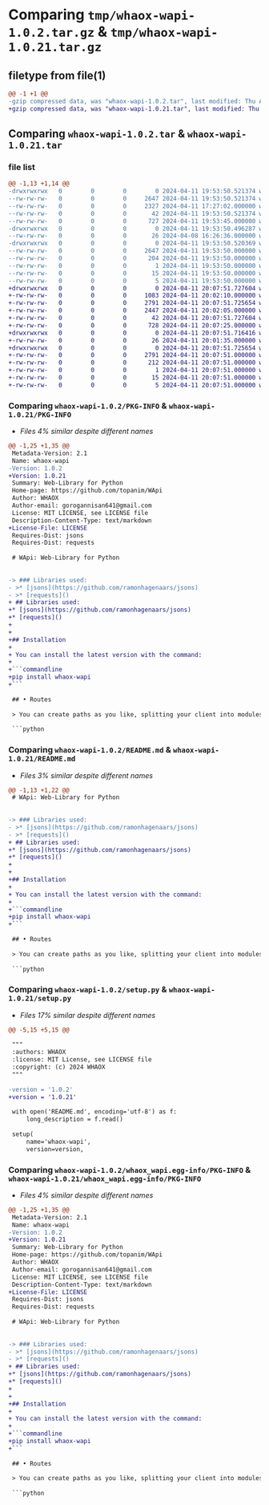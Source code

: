 # Comparing `tmp/whaox-wapi-1.0.2.tar.gz` & `tmp/whaox-wapi-1.0.21.tar.gz`

## filetype from file(1)

```diff
@@ -1 +1 @@
-gzip compressed data, was "whaox-wapi-1.0.2.tar", last modified: Thu Apr 11 19:53:50 2024, max compression
+gzip compressed data, was "whaox-wapi-1.0.21.tar", last modified: Thu Apr 11 20:07:51 2024, max compression
```

## Comparing `whaox-wapi-1.0.2.tar` & `whaox-wapi-1.0.21.tar`

### file list

```diff
@@ -1,13 +1,14 @@
-drwxrwxrwx   0        0        0        0 2024-04-11 19:53:50.521374 whaox-wapi-1.0.2/
--rw-rw-rw-   0        0        0     2647 2024-04-11 19:53:50.521374 whaox-wapi-1.0.2/PKG-INFO
--rw-rw-rw-   0        0        0     2327 2024-04-11 17:27:02.000000 whaox-wapi-1.0.2/README.md
--rw-rw-rw-   0        0        0       42 2024-04-11 19:53:50.521374 whaox-wapi-1.0.2/setup.cfg
--rw-rw-rw-   0        0        0      727 2024-04-11 19:53:45.000000 whaox-wapi-1.0.2/setup.py
-drwxrwxrwx   0        0        0        0 2024-04-11 19:53:50.496287 whaox-wapi-1.0.2/wapi/
--rw-rw-rw-   0        0        0       26 2024-04-08 16:26:36.000000 whaox-wapi-1.0.2/wapi/__init__.py
-drwxrwxrwx   0        0        0        0 2024-04-11 19:53:50.520369 whaox-wapi-1.0.2/whaox_wapi.egg-info/
--rw-rw-rw-   0        0        0     2647 2024-04-11 19:53:50.000000 whaox-wapi-1.0.2/whaox_wapi.egg-info/PKG-INFO
--rw-rw-rw-   0        0        0      204 2024-04-11 19:53:50.000000 whaox-wapi-1.0.2/whaox_wapi.egg-info/SOURCES.txt
--rw-rw-rw-   0        0        0        1 2024-04-11 19:53:50.000000 whaox-wapi-1.0.2/whaox_wapi.egg-info/dependency_links.txt
--rw-rw-rw-   0        0        0       15 2024-04-11 19:53:50.000000 whaox-wapi-1.0.2/whaox_wapi.egg-info/requires.txt
--rw-rw-rw-   0        0        0        5 2024-04-11 19:53:50.000000 whaox-wapi-1.0.2/whaox_wapi.egg-info/top_level.txt
+drwxrwxrwx   0        0        0        0 2024-04-11 20:07:51.727604 whaox-wapi-1.0.21/
+-rw-rw-rw-   0        0        0     1083 2024-04-11 20:02:10.000000 whaox-wapi-1.0.21/LICENSE
+-rw-rw-rw-   0        0        0     2791 2024-04-11 20:07:51.725654 whaox-wapi-1.0.21/PKG-INFO
+-rw-rw-rw-   0        0        0     2447 2024-04-11 20:02:05.000000 whaox-wapi-1.0.21/README.md
+-rw-rw-rw-   0        0        0       42 2024-04-11 20:07:51.727604 whaox-wapi-1.0.21/setup.cfg
+-rw-rw-rw-   0        0        0      728 2024-04-11 20:07:25.000000 whaox-wapi-1.0.21/setup.py
+drwxrwxrwx   0        0        0        0 2024-04-11 20:07:51.716416 whaox-wapi-1.0.21/wapi/
+-rw-rw-rw-   0        0        0       26 2024-04-11 20:01:35.000000 whaox-wapi-1.0.21/wapi/__init__.py
+drwxrwxrwx   0        0        0        0 2024-04-11 20:07:51.725654 whaox-wapi-1.0.21/whaox_wapi.egg-info/
+-rw-rw-rw-   0        0        0     2791 2024-04-11 20:07:51.000000 whaox-wapi-1.0.21/whaox_wapi.egg-info/PKG-INFO
+-rw-rw-rw-   0        0        0      212 2024-04-11 20:07:51.000000 whaox-wapi-1.0.21/whaox_wapi.egg-info/SOURCES.txt
+-rw-rw-rw-   0        0        0        1 2024-04-11 20:07:51.000000 whaox-wapi-1.0.21/whaox_wapi.egg-info/dependency_links.txt
+-rw-rw-rw-   0        0        0       15 2024-04-11 20:07:51.000000 whaox-wapi-1.0.21/whaox_wapi.egg-info/requires.txt
+-rw-rw-rw-   0        0        0        5 2024-04-11 20:07:51.000000 whaox-wapi-1.0.21/whaox_wapi.egg-info/top_level.txt
```

### Comparing `whaox-wapi-1.0.2/PKG-INFO` & `whaox-wapi-1.0.21/PKG-INFO`

 * *Files 4% similar despite different names*

```diff
@@ -1,25 +1,35 @@
 Metadata-Version: 2.1
 Name: whaox-wapi
-Version: 1.0.2
+Version: 1.0.21
 Summary: Web-Library for Python
 Home-page: https://github.com/topanim/WApi
 Author: WHAOX
 Author-email: gorogannisan641@gmail.com
 License: MIT LICENSE, see LICENSE file
 Description-Content-Type: text/markdown
+License-File: LICENSE
 Requires-Dist: jsons
 Requires-Dist: requests
 
 # WApi: Web-Library for Python
 
 
-> ### Libraries used:
- >* [jsons](https://github.com/ramonhagenaars/jsons)
- >* [requests]() 
+ ## Libraries used:
+* [jsons](https://github.com/ramonhagenaars/jsons)
+* [requests]() 
+
+
+## Installation
+
+ You can install the latest version with the command:
+ 
+```commandline
+pip install whaox-wapi
+```
 
 ## • Routes 
 
 > You can create paths as you like, splitting your client into modules
 
 ```python
```

### Comparing `whaox-wapi-1.0.2/README.md` & `whaox-wapi-1.0.21/README.md`

 * *Files 3% similar despite different names*

```diff
@@ -1,13 +1,22 @@
 # WApi: Web-Library for Python
 
 
-> ### Libraries used:
- >* [jsons](https://github.com/ramonhagenaars/jsons)
- >* [requests]() 
+ ## Libraries used:
+* [jsons](https://github.com/ramonhagenaars/jsons)
+* [requests]() 
+
+
+## Installation
+
+ You can install the latest version with the command:
+ 
+```commandline
+pip install whaox-wapi
+```
 
 ## • Routes 
 
 > You can create paths as you like, splitting your client into modules
 
 ```python
```

### Comparing `whaox-wapi-1.0.2/setup.py` & `whaox-wapi-1.0.21/setup.py`

 * *Files 17% similar despite different names*

```diff
@@ -5,15 +5,15 @@
 
 """
 :authors: WHAOX
 :license: MIT License, see LICENSE file
 :copyright: (c) 2024 WHAOX
 """
 
-version = '1.0.2'
+version = '1.0.21'
 
 with open('README.md', encoding='utf-8') as f:
     long_description = f.read()
 
 setup(
     name='whaox-wapi',
     version=version,
```

### Comparing `whaox-wapi-1.0.2/whaox_wapi.egg-info/PKG-INFO` & `whaox-wapi-1.0.21/whaox_wapi.egg-info/PKG-INFO`

 * *Files 4% similar despite different names*

```diff
@@ -1,25 +1,35 @@
 Metadata-Version: 2.1
 Name: whaox-wapi
-Version: 1.0.2
+Version: 1.0.21
 Summary: Web-Library for Python
 Home-page: https://github.com/topanim/WApi
 Author: WHAOX
 Author-email: gorogannisan641@gmail.com
 License: MIT LICENSE, see LICENSE file
 Description-Content-Type: text/markdown
+License-File: LICENSE
 Requires-Dist: jsons
 Requires-Dist: requests
 
 # WApi: Web-Library for Python
 
 
-> ### Libraries used:
- >* [jsons](https://github.com/ramonhagenaars/jsons)
- >* [requests]() 
+ ## Libraries used:
+* [jsons](https://github.com/ramonhagenaars/jsons)
+* [requests]() 
+
+
+## Installation
+
+ You can install the latest version with the command:
+ 
+```commandline
+pip install whaox-wapi
+```
 
 ## • Routes 
 
 > You can create paths as you like, splitting your client into modules
 
 ```python
```

